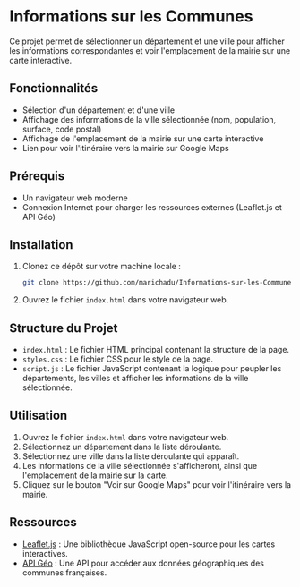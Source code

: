 # Informations sur les Communes

Ce projet permet de sélectionner un département et une ville pour afficher les informations correspondantes et voir l'emplacement de la mairie sur une carte interactive.

## Fonctionnalités

- Sélection d'un département et d'une ville
- Affichage des informations de la ville sélectionnée (nom, population, surface, code postal)
- Affichage de l'emplacement de la mairie sur une carte interactive
- Lien pour voir l'itinéraire vers la mairie sur Google Maps

## Prérequis

- Un navigateur web moderne
- Connexion Internet pour charger les ressources externes (Leaflet.js et API Géo)

## Installation

1. Clonez ce dépôt sur votre machine locale :
    ```bash
    git clone https://github.com/marichadu/Informations-sur-les-Communes-.git
    ```

2. Ouvrez le fichier `index.html` dans votre navigateur web.

## Structure du Projet

- `index.html` : Le fichier HTML principal contenant la structure de la page.
- `styles.css` : Le fichier CSS pour le style de la page.
- `script.js` : Le fichier JavaScript contenant la logique pour peupler les départements, les villes et afficher les informations de la ville sélectionnée.

## Utilisation

1. Ouvrez le fichier `index.html` dans votre navigateur web.
2. Sélectionnez un département dans la liste déroulante.
3. Sélectionnez une ville dans la liste déroulante qui apparaît.
4. Les informations de la ville sélectionnée s'afficheront, ainsi que l'emplacement de la mairie sur la carte.
5. Cliquez sur le bouton "Voir sur Google Maps" pour voir l'itinéraire vers la mairie.

## Ressources

- [Leaflet.js](https://leafletjs.com/) : Une bibliothèque JavaScript open-source pour les cartes interactives.
- [API Géo](https://api.gouv.fr/documentation/api-geo) : Une API pour accéder aux données géographiques des communes françaises.
